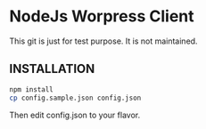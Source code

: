 NodeJs Worpress Client
======================

This git is just for test purpose. It is not maintained.

INSTALLATION
------------

```bash
npm install
cp config.sample.json config.json
```

Then edit config.json to your flavor.
